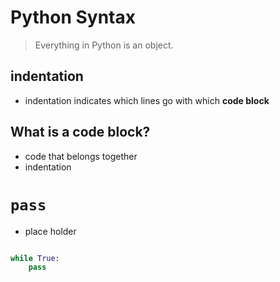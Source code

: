 # Python Syntax

>Everything in Python is an object.

## indentation 

- indentation indicates which lines go with which **code block**

## What is a code block?

- code that belongs together
- indentation

# `pass`

- place holder 

```py

while True:
    pass

```